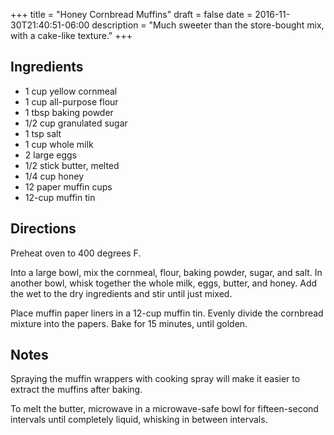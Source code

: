 +++
title = "Honey Cornbread Muffins"
draft = false
date = 2016-11-30T21:40:51-06:00
description = "Much sweeter than the store-bought mix, with a cake-like texture."
+++

<!--more-->

## Ingredients

- 1 cup yellow cornmeal
- 1 cup all-purpose flour
- 1 tbsp baking powder
- 1/2 cup granulated sugar
- 1 tsp salt
- 1 cup whole milk
- 2 large eggs
- 1/2 stick butter, melted
- 1/4 cup honey
- 12 paper muffin cups
- 12-cup muffin tin

## Directions

Preheat oven to 400 degrees F.

Into a large bowl, mix the cornmeal, flour, baking powder, sugar, and salt.
In another bowl, whisk together the whole milk, eggs, butter, and honey.
Add the wet to the dry ingredients and stir until just mixed.

Place muffin paper liners in a 12-cup muffin tin.
Evenly divide the cornbread mixture into the papers.
Bake for 15 minutes, until golden.

## Notes

Spraying the muffin wrappers with cooking spray will make it easier to extract the muffins after baking.

To melt the butter, microwave in a microwave-safe bowl for fifteen-second intervals until completely liquid, whisking in between intervals.
